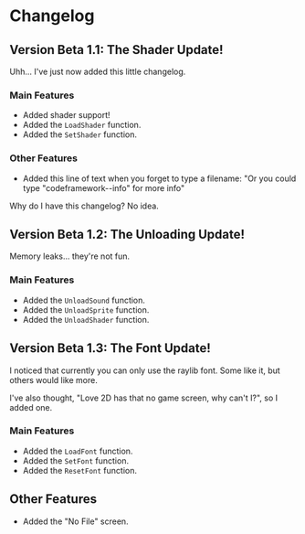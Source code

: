 # Changelog

## Version Beta 1.1: The Shader Update!

Uhh... I've just now added this little changelog.

### Main Features
- Added shader support!
- Added the `LoadShader` function.
- Added the `SetShader` function.
### Other Features
- Added this line of text when you forget to type a filename: "Or you could type "codeframework--info" for more info"
    

Why do I have this changelog? No idea.

## Version Beta 1.2: The Unloading Update!

Memory leaks... they're not fun.

### Main Features
- Added the `UnloadSound` function.
- Added the `UnloadSprite` function.
- Added the `UnloadShader` function.

## Version Beta 1.3: The Font Update!

I noticed that currently you can only use the raylib font. Some like it, but others would like more.

I've also thought, "Love 2D has that no game screen, why can't I?", so I added one.

### Main Features
- Added the `LoadFont` function.
- Added the `SetFont` function.
- Added the `ResetFont` function.
## Other Features
- Added the "No File" screen.